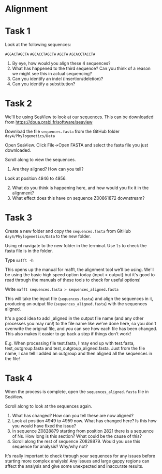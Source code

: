 # Alignment

# Task 1

Look at the following sequences:

`AGGACTAGCTA`
`AGCACCTAGCTA`
`AGCTA`
`AGCACCTACCTA`


1. By eye, how would you align these 4 sequences?
2. What has happened to the third sequence? Can you think of a reason we might see this in actual sequencing?
3. Can you identify an indel (insertion/deletion)?
4. Can you identify a substitution? 

# Task 2

We'll be using SeaView to look at our sequences. This can be downloaded from https://doua.prabi.fr/software/seaview

Download the file `sequences.fasta` from the GitHub folder `day4/Phylogenetics/Data`

Open SeaView. Click File->Open FASTA and select the fasta file you just downloaded.

Scroll along to view the sequences. 

1. Are they aligned? How can you tell?

Look at position 4946 to 4956. 

2. What do you think is happening here, and how would you fix it in the alignment?
3. What effect does this have on sequence Z00861872 downstream?

# Task 3

Create a new folder and copy the `sequences.fasta` from GitHub `day4/Phylogenetics/Data` to the new folder. 

Using `cd` navigate to the new folder in the terminal. Use `ls` to check the fasta file is in the folder.

Type `mafft -h`

This opens up the manual for mafft, the alignment tool we'll be using. We'll be using the basic high speed option today (input > output) but it's good to read through the manuals of these tools to check for useful options!

Write `mafft sequences.fasta > sequences_aligned.fasta`

This will take the input file (`sequences.fasta`) and align the sequences in it, producing an output file (`sequences_aligned.fasta`) with the sequences aligned. 

It's a good idea to add _aligned in the output file name (and any other processes you may run!) to the file name like we've done here, so you don't overwrite the original file, and you can see how each file has been changed. This also makes it easier to go back a step if things don't work! 

E.g. When processing file test.fasta, I may end up with test.fasta, test_outgroup.fasta and test_outgroup_aligned.fasta. Just from the file name, I can tell I added an outgroup and then aligned all the sequences in the file! 

# Task 4

When the process is complete, open the `sequences_aligned.fasta` file in SeaView.

Scroll along to look at the sequences again. 

1. What has changed? How can you tell these are now aligned?
2. Look at position 4949 to 4959 now. What has changed here? Is this how you would have fixed the issue?
3. In sequence Z0828879 starting from position 2821 there is a sequence of Ns. How long is this section? What could be the cause of this?
4. Scroll along the rest of sequence Z0828879. Would you use this sequence for analysis? Why/why not?

It's really important to check through your sequences for any issues before starting more complex analysis! Any issues and large gappy regions can affect the analysis and give some unexpected and inaccurate results. 


